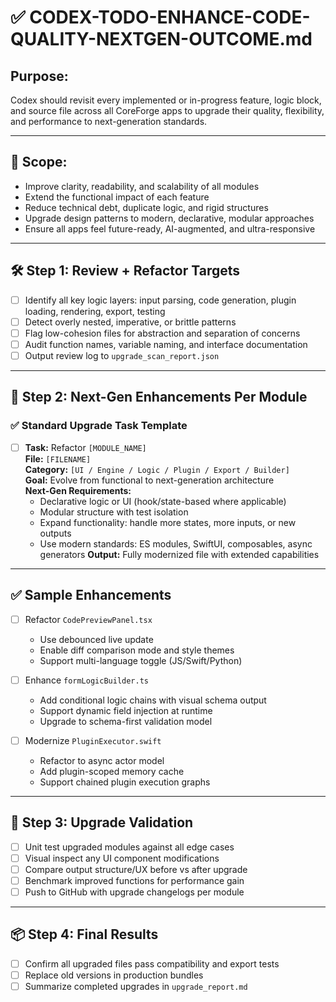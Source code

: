 # ✅ CODEX-TODO-ENHANCE-CODE-QUALITY-NEXTGEN-OUTCOME.md

## Purpose:
Codex should revisit every implemented or in-progress feature, logic block, and source file across all CoreForge apps to upgrade their quality, flexibility, and performance to next-generation standards.

---

## 🎯 Scope:
- Improve clarity, readability, and scalability of all modules
- Extend the functional impact of each feature
- Reduce technical debt, duplicate logic, and rigid structures
- Upgrade design patterns to modern, declarative, modular approaches
- Ensure all apps feel future-ready, AI-augmented, and ultra-responsive

---

## 🛠 Step 1: Review + Refactor Targets

- [ ] Identify all key logic layers: input parsing, code generation, plugin loading, rendering, export, testing
- [ ] Detect overly nested, imperative, or brittle patterns
- [ ] Flag low-cohesion files for abstraction and separation of concerns
- [ ] Audit function names, variable naming, and interface documentation
- [ ] Output review log to `upgrade_scan_report.json`

---

## 🔧 Step 2: Next-Gen Enhancements Per Module

### ✅ Standard Upgrade Task Template

- [ ] **Task:** Refactor `[MODULE_NAME]`  
  **File:** `[FILENAME]`  
  **Category:** `[UI / Engine / Logic / Plugin / Export / Builder]`  
  **Goal:** Evolve from functional to next-generation architecture  
  **Next-Gen Requirements:**
    - Declarative logic or UI (hook/state-based where applicable)
    - Modular structure with test isolation
    - Expand functionality: handle more states, more inputs, or new outputs
    - Use modern standards: ES modules, SwiftUI, composables, async generators
  **Output:** Fully modernized file with extended capabilities

---

## ✅ Sample Enhancements

- [ ] Refactor `CodePreviewPanel.tsx`
  - Use debounced live update
  - Enable diff comparison mode and style themes
  - Support multi-language toggle (JS/Swift/Python)

- [ ] Enhance `formLogicBuilder.ts`
  - Add conditional logic chains with visual schema output
  - Support dynamic field injection at runtime
  - Upgrade to schema-first validation model

- [ ] Modernize `PluginExecutor.swift`
  - Refactor to async actor model
  - Add plugin-scoped memory cache
  - Support chained plugin execution graphs

---

## 🧪 Step 3: Upgrade Validation

- [ ] Unit test upgraded modules against all edge cases
- [ ] Visual inspect any UI component modifications
- [ ] Compare output structure/UX before vs after upgrade
- [ ] Benchmark improved functions for performance gain
- [ ] Push to GitHub with upgrade changelogs per module

---

## 📦 Step 4: Final Results

- [ ] Confirm all upgraded files pass compatibility and export tests
- [ ] Replace old versions in production bundles
- [ ] Summarize completed upgrades in `upgrade_report.md`

